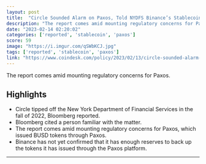 ```yaml
---
layout: post
title:  "Circle Sounded Alarm on Paxos, Told NYDFS Binance’s Stablecoin Wasn’t Fully Backed: Bloomberg"
description: "The report comes amid mounting regulatory concerns for Paxos."
date: "2023-02-14 02:20:02"
categories: ['reported', 'stablecoin', 'paxos']
score: 59
image: "https://i.imgur.com/qSWbKCJ.jpg"
tags: ['reported', 'stablecoin', 'paxos']
link: "https://www.coindesk.com/policy/2023/02/13/circle-sounded-alarm-on-paxos-told-nydfs-binances-stablecoin-wasnt-fully-backed-bloomberg/"
---
```


The report comes amid mounting regulatory concerns for Paxos.

## Highlights

- Circle tipped off the New York Department of Financial Services in the fall of 2022, Bloomberg reported.
- Bloomberg cited a person familiar with the matter.
- The report comes amid mounting regulatory concerns for Paxos, which issued BUSD tokens through Paxos.
- Binance has not yet confirmed that it has enough reserves to back up the tokens it has issued through the Paxos platform.

---

